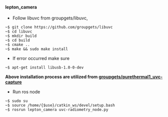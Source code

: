 #### lepton_camera
* Follow libuvc from groupgets/libuvc,
```
~$ git clone https://github.com/groupgets/libuvc
~$ cd libuvc
~$ mkdir build
~$ cd build
~$ cmake ..
~$ make && sudo make install
```
* If error occurred make sure
```
~$ apt-get install libusb-1.0-0-dev
```
**Above installation process are utilized from [groupgets/purethermal1_uvc-capture](https://github.com/groupgets/purethermal1-uvc-capture)**
* Run ros node
```
~$ sudo su
~$ source /home/{$use}/catkin_ws/devel/setup.bash
~$ rosrun lepton_camera uvc-radiometry_node.py
```
